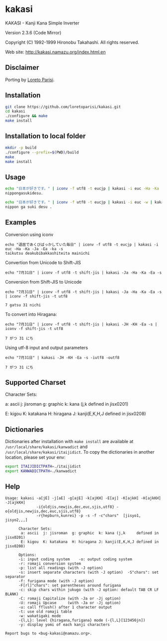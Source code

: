 # kakasi
KAKASI - Kanji Kana Simple Inverter  

Version 2.3.6 (Code Mirror)

Copyright (C) 1992-1999 Hironobu Takahashi. All rights reserved.

Web site: http://kakasi.namazu.org/index.html.en

## Disclaimer
Porting by [Loreto Parisi](https://github.com/loretoparisi/kakasi/edit/master/README.md).

## Installation
```bash
git clone https://github.com/loretoparisi/kakasi.git
cd kakasi
./configure && make
make install
```

## Installation to local folder
```bash
mkdir -p build
./configure --prefix=$(PWD)/build
make
make install
```

## Usage
```bash
echo "日本が好きです。" | iconv -f utf8 -t eucjp | kakasi -i euc -Ha -Ka -Ja -Ea -ka
nippongasukidesu.

echo "日本が好きです。" | iconv -f utf8 -t eucjp | kakasi -i euc -w | kakasi -i euc -Ha -Ka -Ja -Ea -ka
nippon ga suki desu .
```

## Examples
Conversion using iconv
```
echo "退屈であくびばっかしていた毎日" | iconv -f utf8 -t eucjp | kakasi -i euc -Ha -Ka -Ja -Ea -ka -s
taikutsu deakubibakkashiteita mainichi
```

Convertion from Unicode to Shift-JIS
```
echo "7月31日" | iconv -f utf8 -t shift-jis | kakasi -Ja -Ha -Ka -Ea -s 
```

Conversion from Shift-JIS to Unicode
```
echo "7月31日" | iconv -f utf8 -t shift-jis | kakasi -Ja -Ha -Ka -Ea -s | iconv -f shift-jis -t utf8

7 gatsu 31 nichi
```

To convert into Hiragana:
```
echo "7月31日" | iconv -f utf8 -t shift-jis | kakasi -JH -KH -Ea -s | iconv -f shift-jis -t utf8

7 がつ 31 にち
```

Using utf-8 input and output parameters
```
echo "7月31日" | kakasi -JH -KH -Ea -s -iutf8 -outf8

7 がつ 31 にち
```

## Supported Charset
Character Sets:

a: ascii  j: jisroman  g: graphic  k: kana (j,k     defined in jisx0201)

E: kigou  K: katakana  H: hiragana J: kanji(E,K,H,J defined in jisx0208)


## Dictionaries
Dictionaries after installation with `make install` are available at `/usr/local/share/kakasi/kanwadict` and `/usr/local/share/kakasi/itaijidict`. To copy the dictionaries in another location, please set your env:

```bash
export ITAIJIDICTPATH=./itaijidict
export KANWADICTPATH=./kanwadict
```

## Help
```
Usage: kakasi -a[jE] -j[aE] -g[ajE] -k[ajKH] -E[aj] -K[ajkH] -H[ajkKH] -J[ajkKH]
              -i{oldjis,newjis,dec,euc,sjis,utf8} -o{oldjis,newjis,dec,euc,sjis,utf8}
              -r{hepburn,kunrei} -p -s -f -c"chars"  [jisyo1, jisyo2,,,]

      Character Sets:
       a: ascii  j: jisroman  g: graphic  k: kana (j,k     defined in jisx0201)
       E: kigou  K: katakana  H: hiragana J: kanji(E,K,H,J defined in jisx0208)

      Options:
      -i: input coding system    -o: output coding system
      -r: romaji conversion system
      -p: list all readings (with -J option)
      -s: insert separate characters (with -J option)  -S"chars": set separator
      -f: furigana mode (with -J option)
      -F[rl]"chars": set parentheses around furigana
      -c: skip chars within jukugo (with -J option: default TAB CR LF BLANK)
      -C: romaji Capitalize (with -Ja or -Jj option)
      -U: romaji Upcase     (with -Ja or -Jj option)
      -u: call fflush() after 1 character output
      -t: use old romaji table
      -w: wakatigaki mode
      -{l,L}: level {hiragana,furigana} mode (-{l,L}[123456jn])
      -y: display yomi of each kanji characters

Report bugs to <bug-kakasi@namazu.org>.
```
